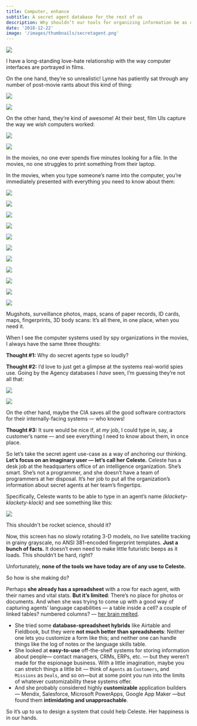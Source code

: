 ```yaml
---
title: Computer, enhance
subtitle: A secret agent database for_the rest of us
description: Why shouldn’t our tools for organizing information be as cool as the ones in the movies?
date: '2018-12-22'
image: '/images/thumbnails/secretagent.png'
---
```


![](https://miro.medium.com/max/2880/1*jrxpw3vsHQx7XjjRDBZiuw.png)

I have a long-standing love-hate relationship with the way computer interfaces are portrayed in films.

On the one hand, they’re so unrealistic! Lynne has patiently sat through any number of post-movie rants about this kind of thing:

![](https://miro.medium.com/max/1000/1*XNLlC7LKlxZVAeCx4lqGMw.gif)

![](https://miro.medium.com/max/1000/1*4R2cJaZYjv4BlMn30lZVLA.gif)

On the other hand, they’re kind of awesome! At their best, film UIs capture the way we _wish_ computers worked:

![](https://miro.medium.com/max/1070/0*jgOMevZ-deY9tv6J.gif)

![](https://miro.medium.com/max/1000/1*tJ6kqhv0ieacUiGoWucz4Q.gif)

In the movies, no one ever spends five minutes looking for a file. In the movies, no one struggles to print something from their laptop.

In the movies, when you type someone’s name into the computer, you’re immediately presented with everything you need to know about them:

![](https://miro.medium.com/max/2560/1*kZJBq15ke6bvrCJKpX3rbA.png)

![](https://miro.medium.com/max/1980/1*OA2TQV2tq1BxbKpCmI_NvA.png)

![](https://miro.medium.com/max/1554/1*auDTNgXZH1n-wRHR4jZkHw.jpeg)

![](https://miro.medium.com/max/1240/1*-PEeinnSNlWcVa1AV_SRTQ.jpeg)

![](https://miro.medium.com/max/3840/1*SSnpTNu5UHNg7_Bso9RNZw.jpeg)

![](https://miro.medium.com/max/1440/1*dMgO11mIbmZetB9Wp0FwdA.jpeg)

![](https://miro.medium.com/max/1980/1*izI_o-sAyrgVWigdBQHcVA.png)

![](https://miro.medium.com/max/1600/1*t510GzPVN1OQzP9XykbT6w.png)

![](https://miro.medium.com/max/1110/1*lrje37x5BVTWpozSWwVOaA.jpeg)

![](https://miro.medium.com/max/1800/1*mEf-TLOjkEKjsIHiUNFJ3g.jpeg)

![](https://miro.medium.com/max/872/1*Vliol4v-N_st1_AWQEl_xA.jpeg)

Mugshots, surveillance photos, maps, scans of paper records, ID cards, maps, fingerprints, 3D body scans: It’s all there, in one place, when you need it.

When I see the computer systems used by spy organizations in the movies, I always have the same three thoughts:

**Thought #1:** Why do secret agents type so loudly?

**Thought #2:** I’d love to just get a glimpse at the systems real-world spies use. Going by the Agency databases I _have_ seen, I’m guessing they’re not all that:

![](https://miro.medium.com/max/3508/1*LRM7XjMqYghV48mN7YBUsw.png)

![](https://miro.medium.com/max/2872/1*8l9H_ZWUT2PXjhLj4rSH6w.png)

On the other hand, maybe the CIA saves all the good software contractors for their internally-facing systems — who knows!

**Thought #3:** It sure would be nice if, at _my_ job, I could type in, say, a customer’s name — and see everything I need to know about them, in once place.

So let’s take the secret agent use-case as a way of anchoring our thinking. **Let’s focus on an imaginary user — let’s call her Celeste.** Celeste has a desk job at the headquarters office of an intelligence organization. She’s smart. She’s not a programmer, and she doesn’t have a team of programmers at her disposal. It’s her job to put all the organization’s information about secret agents at her team’s fingertips.

Specifically, Celeste wants to be able to type in an agent’s name _(klackety-klackety-klack)_ and see something like this:

![](https://miro.medium.com/max/4384/1*aoyXMzKHOk3MnHh6La2UfQ.png)

This shouldn't be rocket science, should it?

Now, this screen has no slowly rotating 3-D models, no live satellite tracking in grainy grayscale, no ANSI 381-encoded fingerprint templates. **Just a bunch of facts.** It doesn’t even need to make little futuristic beeps as it loads. This shouldn’t be hard, right?

Unfortunately, **none of the tools we have today are of any use to Celeste.**

So how is she making do?

Perhaps **she already has a spreadsheet** with a row for each agent, with their names and vital stats. **But it’s limited**: There’s no place for photos or documents. And when she was trying to come up with a good way of capturing agents’ language capabilities — a table inside a cell? a couple of linked tables? numbered columns? — [her brain melted](https://medium.com/all-the-things/a-single-infinitely-customizable-app-for-everything-else-9abed7c5b5e7).

- She tried some **database-spreadsheet hybrids** like Airtable and Fieldbook, but they were **not much better than spreadsheets**: Neither one lets you customize a form like this; and neither one can handle things like the log of notes or the language skills table.
- She looked at **easy-to-use** off-the-shelf systems for storing information about people— contact managers, CRMs, ERPs, etc. — but they weren’t made for the espionage business. With a little imagination, maybe you can stretch things a little bit — think of `Agents` as `Customers`, and `Missions` as `Deals`, and so on—but at some point you run into the limits of whatever customizability these systems offer.
- And she probably considered highly **customizable** application builders — Mendix, Salesforce, Microsoft PowerApps, Google App Maker —but found them **intimidating and unapproachable**.

So it’s up to us to design a system that could help Celeste. Her happiness is in our hands.
